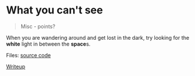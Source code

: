 # What you can't see
> Misc - points?

When you are wandering around and get lost in the dark, try looking for the <b>white</b> light in between the <b>space</b>s.

Files: 
[source code](./scr/)

[Writeup](./writeup.md) 
